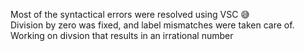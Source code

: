 Most of the syntactical errors were resolved using VSC :sweat_smile:\
Division by zero was fixed, and label mismatches were taken care of.\
Working on divsion that results in an irrational number

